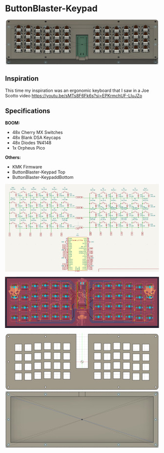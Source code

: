 # ButtonBlaster-Keypad
![Modelo](https://github.com/Cesarweon/ButtonBlaster-Keypad/blob/main/Imagenes/Armado.png)

## Inspiration
This time my inspiration was an ergonomic keyboard that I saw in a Joe Scotto video https://youtu.be/sMTs8F6Fk6s?si=EPKrmchUF-LIuJZo


## Specifications
**BOOM:**

- 48x Cherry MX Switches
- 48x Blank DSA Keycaps
- 48x Diodes 1N4148
- 1x Orpheus Pico

**Others:**

- KMK Firmware
- ButtonBlaster-Keypad Top
- ButtonBlaster-KeypaddBottom

![Schematic](https://github.com/Cesarweon/ButtonBlaster-Keypad/blob/main/Imagenes/EsquemaF.png)


![PCB](https://github.com/Cesarweon/ButtonBlaster-Keypad/blob/main/Imagenes/PCBF.png)


![CaseT](https://github.com/Cesarweon/ButtonBlaster-Keypad/blob/main/Imagenes/Top.png)
![CaseB](https://github.com/Cesarweon/ButtonBlaster-Keypad/blob/main/Imagenes/Bottom.png)
